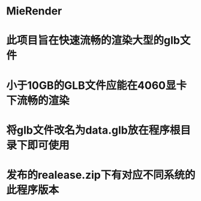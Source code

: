 # MieRender
# 此项目旨在快速流畅的渲染大型的glb文件
# 小于10GB的GLB文件应能在4060显卡下流畅的渲染
# 将glb文件改名为data.glb放在程序根目录下即可使用
# 发布的realease.zip下有对应不同系统的此程序版本
